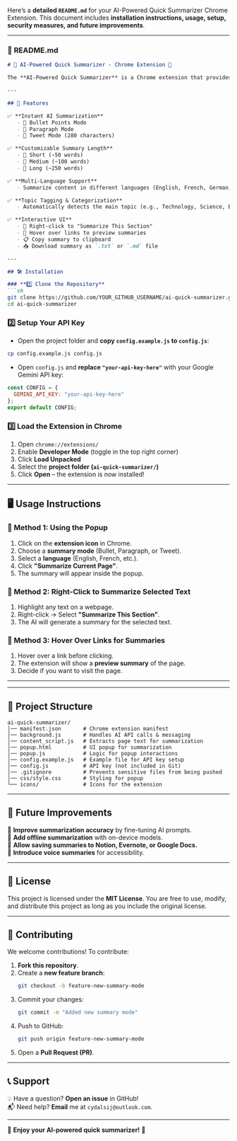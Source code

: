 Here’s a **detailed `README.md`** for your AI-Powered Quick Summarizer Chrome Extension. This document includes **installation instructions, usage, setup, security measures, and future improvements**.

---

### 📌 **README.md**
```md
# 📝 AI-Powered Quick Summarizer - Chrome Extension 🚀

The **AI-Powered Quick Summarizer** is a Chrome extension that provides instant **AI-generated summaries** of web pages using **Google Gemini AI**. It helps users quickly grasp key information by summarizing content in **bullet points, paragraphs, or tweet-sized summaries**.

---

## 🎯 Features

✅ **Instant AI Summarization**
   - 🔹 Bullet Points Mode  
   - 🔹 Paragraph Mode  
   - 🔹 Tweet Mode (280 characters)

✅ **Customizable Summary Length**
   - 🔹 Short (~50 words)  
   - 🔹 Medium (~100 words)  
   - 🔹 Long (~250 words)  

✅ **Multi-Language Support**
   - Summarize content in different languages (English, French, German, etc.)

✅ **Topic Tagging & Categorization**
   - Automatically detects the main topic (e.g., Technology, Science, Business)

✅ **Interactive UI**
   - 🌟 Right-click to "Summarize This Section"
   - 🌟 Hover over links to preview summaries
   - 📋 Copy summary to clipboard
   - 📥 Download summary as `.txt` or `.md` file

---

## 🛠 Installation

### **1️⃣ Clone the Repository**
```sh
git clone https://github.com/YOUR_GITHUB_USERNAME/ai-quick-summarizer.git
cd ai-quick-summarizer
```

### **2️⃣ Setup Your API Key**
- Open the project folder and **copy `config.example.js` to `config.js`**:
```sh
cp config.example.js config.js
```
- Open `config.js` and **replace `"your-api-key-here"`** with your Google Gemini API key:
```js
const CONFIG = {
  GEMINI_API_KEY: "your-api-key-here"
};
export default CONFIG;
```

### **3️⃣ Load the Extension in Chrome**
1. Open `chrome://extensions/`
2. Enable **Developer Mode** (toggle in the top right corner)
3. Click **Load Unpacked**
4. Select the **project folder (`ai-quick-summarizer/`)**
5. Click **Open** – the extension is now installed!

---

## 🖥 Usage Instructions

### **🔹 Method 1: Using the Popup**
1. Click on the **extension icon** in Chrome.
2. Choose a **summary mode** (Bullet, Paragraph, or Tweet).
3. Select a **language** (English, French, etc.).
4. Click **"Summarize Current Page"**.
5. The summary will appear inside the popup.

### **🔹 Method 2: Right-Click to Summarize Selected Text**
1. Highlight any text on a webpage.
2. Right-click → Select **"Summarize This Section"**.
3. The AI will generate a summary for the selected text.

### **🔹 Method 3: Hover Over Links for Summaries**
1. Hover over a link before clicking.
2. The extension will show a **preview summary** of the page.
3. Decide if you want to visit the page.

---

---

## 📂 Project Structure
```
ai-quick-summarizer/
│── manifest.json       # Chrome extension manifest
│── background.js       # Handles AI API calls & messaging
│── content_script.js   # Extracts page text for summarization
│── popup.html          # UI popup for summarization
│── popup.js            # Logic for popup interactions
│── config.example.js   # Example file for API key setup
│── config.js           # API key (not included in Git)
│── .gitignore          # Prevents sensitive files from being pushed
│── css/style.css       # Styling for popup
└── icons/              # Icons for the extension
```

---

## 🔄 Future Improvements

📌 **Improve summarization accuracy** by fine-tuning AI prompts.  
📌 **Add offline summarization** with on-device models.  
📌 **Allow saving summaries to Notion, Evernote, or Google Docs.**  
📌 **Introduce voice summaries** for accessibility.  

---

## 📜 License

This project is licensed under the **MIT License**. You are free to use, modify, and distribute this project as long as you include the original license.

---

## 🤝 Contributing

We welcome contributions! To contribute:

1. **Fork this repository**.
2. Create a **new feature branch**:  
   ```sh
   git checkout -b feature-new-summary-mode
   ```
3. Commit your changes:  
   ```sh
   git commit -m "Added new summary mode"
   ```
4. Push to GitHub:  
   ```sh
   git push origin feature-new-summary-mode
   ```
5. Open a **Pull Request (PR)**.

---

## 📞 Support

💡 Have a question? **Open an issue** in GitHub!  
📬 Need help? **Email** me at `cydalsij@outlook.com`.  

---

🚀 **Enjoy your AI-powered quick summarizer!** 🚀
```